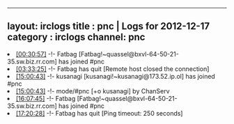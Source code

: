 
---
layout: irclogs
title : pnc | Logs for 2012-12-17
category : irclogs
channel: pnc
---
<li class="logitem"><a href="#00:30:57" name="00:30:57" class="time">[00:30:57]</a> -!- <span class="join">Fatbag</span> [Fatbag!~quassel@bxvl-64-50-21-35.sw.biz.rr.com] has joined #pnc </li>
<li class="logitem"><a href="#03:33:25" name="03:33:25" class="time">[03:33:25]</a> -!- <span class="quit">Fatbag</span> has quit [Remote host closed the connection] </li>
<li class="logitem"><a href="#15:00:43" name="15:00:43" class="time">[15:00:43]</a> -!- <span class="join">kusanagi</span> [kusanagi!~kusanagi@173.52.ip.ol] has joined #pnc </li>
<li class="logitem"><a href="#15:00:43" name="15:00:43" class="time">[15:00:43]</a> -!- mode/<span class="mode">#pnc</span> [+o kusanagi] by ChanServ </li>
<li class="logitem"><a href="#16:07:45" name="16:07:45" class="time">[16:07:45]</a> -!- <span class="join">Fatbag</span> [Fatbag!~quassel@bxvl-64-50-21-35.sw.biz.rr.com] has joined #pnc </li>
<li class="logitem"><a href="#17:20:28" name="17:20:28" class="time">[17:20:28]</a> -!- <span class="quit">Fatbag</span> has quit [Ping timeout: 250 seconds] </li>


